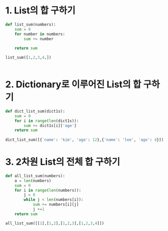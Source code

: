 # 1. List의 합 구하기

```python
def list_sum(numbers):
    sum = 0
    for number in numbers:
        sum += number
        
    return sum

list_sum([1,2,3,4,])
    
```



# 2. Dictionary로 이루어진 List의 합 구하기

```python
def dict_list_sum(dict1s):
    sum = 0
    for i in range(len(dict1s)):
        sum += dict1s[i]['age']
    return sum
    
dict_list_sum([{'name': 'kim', 'age': 12},{'name': 'lee', 'age': 4}])
```



# 3. 2차원 List의 전체 합 구하기

```python
def all_list_sum(numbers):
    a = len(numbers)
    sum = 0
    for i in range(len(numbers)):
        j = 0
        while j < len(numbers[i]):
            sum += numbers[i][j]
            j +=1
    return sum

all_list_sum([[1],[1,2],[1,2,3],[1,2,3,4]])
```

